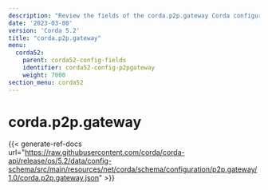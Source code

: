 ```yaml
---
description: "Review the fields of the corda.p2p.gateway Corda configuration section."
date: '2023-03-08'
version: 'Corda 5.2'
title: "corda.p2p.gateway"
menu:
  corda52:
    parent: corda52-config-fields
    identifier: corda52-config-p2pgateway
    weight: 7000
section_menu: corda52
---
```

# corda.p2p.gateway

{{< generate-ref-docs url="https://raw.githubusercontent.com/corda/corda-api/release/os/5.2/data/config-schema/src/main/resources/net/corda/schema/configuration/p2p.gateway/1.0/corda.p2p.gateway.json" >}}